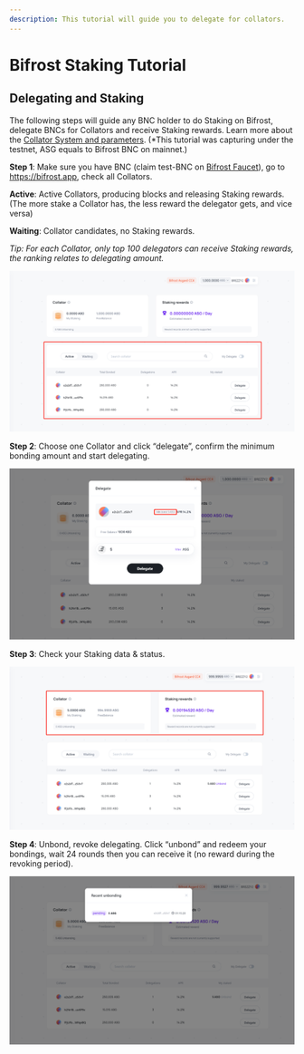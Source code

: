 ```yaml
---
description: This tutorial will guide you to delegate for collators.
---
```


# Bifrost Staking Tutorial

## Delegating and Staking <a href="#bifrost-staking-tutorial-delegate-to-collator" id="bifrost-staking-tutorial-delegate-to-collator"></a>

The following steps will guide any BNC holder to do Staking on Bifrost, delegate BNCs for Collators and receive Staking rewards. Learn more about the [Collator System and parameters](https://wiki.bifrost.finance/node/bifrost-collator-obt). (\*This tutorial was capturing under the testnet, ASG equals to Bifrost BNC on mainnet.)

**Step 1**: Make sure you have BNC (claim test-BNC on [Bifrost Faucet](https://t.me/bifrost\_faucet)), go to https://bifrost.app, check all Collators.

**Active**: Active Collators, producing blocks and releasing Staking rewards. (The more stake a Collator has, the less reward the delegator gets, and vice versa)

**Waiting**: Collator candidates, no Staking rewards.&#x20;

_Tip: For each Collator, only top 100 delegators can receive Staking rewards, the ranking relates to delegating amount._

![](<../.gitbook/assets/image (8).png>)

**Step 2**: Choose one Collator and click “delegate”, confirm the minimum bonding amount and start delegating.

![](<../.gitbook/assets/image (6).png>)

**Step 3**: Check your Staking data & status.

![](<../.gitbook/assets/image (5).png>)

**Step 4**: Unbond, revoke delegating. Click “unbond” and redeem your bondings, wait 24 rounds then you can receive it (no reward during the revoking period).

![](<../.gitbook/assets/image (7).png>)
